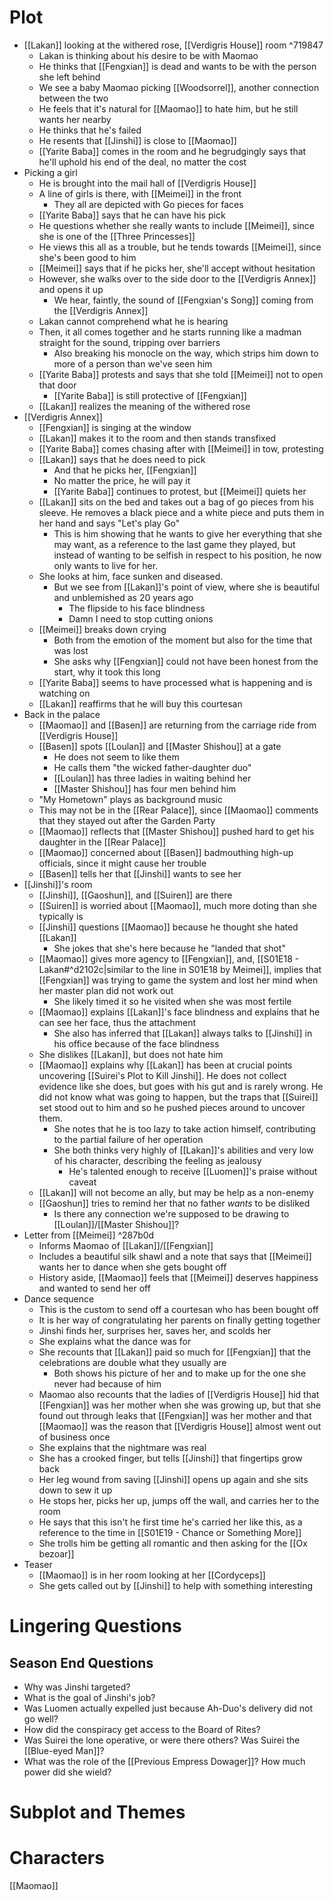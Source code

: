 # Plot
- [[Lakan]] looking at the withered rose, [[Verdigris House]] room ^719847
	- Lakan is thinking about his desire to be with Maomao
	- He thinks that [[Fengxian]] is dead and wants to be with the person she left behind
	- We see a baby Maomao picking [[Woodsorrel]], another connection between the two
	- He feels that it's natural for [[Maomao]] to hate him, but he still wants her nearby
	- He thinks that he's failed
	- He resents that [[Jinshi]] is close to [[Maomao]]
	- [[Yarite Baba]] comes in the room and he begrudgingly says that he'll uphold his end of the deal, no matter the cost
- Picking a girl
	- He is brought into the mail hall of [[Verdigris House]]
	- A line of girls is there, with [[Meimei]] in the front
		- They all are depicted with Go pieces for faces
	- [[Yarite Baba]] says that he can have his pick
	- He questions whether she really wants to include [[Meimei]], since she is one of the [[Three Princesses]]
	- He views this all as a trouble, but he tends towards [[Meimei]], since she's been good to him
	- [[Meimei]] says that if he picks her, she'll accept without hesitation
	- However, she walks over to the side door to the [[Verdigris Annex]] and opens it up
		- We hear, faintly, the sound of [[Fengxian's Song]] coming from the [[Verdigris Annex]]
	- Lakan cannot comprehend what he is hearing
	- Then, it all comes together and he starts running like a madman straight for the sound, tripping over barriers
		- Also breaking his monocle on the way, which strips him down to more of a person than we've seen him
	- [[Yarite Baba]] protests and says that she told [[Meimei]] not to open that door
		- [[Yarite Baba]] is still protective of [[Fengxian]]
	- [[Lakan]] realizes the meaning of the withered rose
- [[Verdigris Annex]]
	- [[Fengxian]] is singing at the window
	- [[Lakan]] makes it to the room and then stands transfixed
	- [[Yarite Baba]] comes chasing after with [[Meimei]] in tow, protesting
	- [[Lakan]] says that he does need to pick
		- And that he picks her, [[Fengxian]]
		- No matter the price, he will pay it
		- [[Yarite Baba]] continues to protest, but [[Meimei]] quiets her
	- [[Lakan]] sits on the bed and takes out a bag of go pieces from his sleeve. He removes a black piece and a white piece and puts them in her hand and says "Let's play Go"
		- This is him showing that he wants to give her everything that she may want, as a reference to the last game they played, but instead of wanting to be selfish in respect to his position, he now only wants to live for her.
	- She looks at him, face sunken and diseased.
		- But we see from [[Lakan]]'s point of view, where she is beautiful and unblemished as 20 years ago
			- The flipside to his face blindness
			- Damn I need to stop cutting onions
	- [[Meimei]] breaks down crying
		- Both from the emotion of the moment but also for the time that was lost
		- She asks why [[Fengxian]] could not have been honest from the start, why it took this long
	- [[Yarite Baba]] seems to have processed what is happening and is watching on
	- [[Lakan]] reaffirms that he will buy this courtesan
- Back in the palace
	- [[Maomao]] and [[Basen]] are returning from the carriage ride from [[Verdigris House]]
	- [[Basen]] spots [[Loulan]] and [[Master Shishou]] at a gate
		- He does not seem to like them
		- He calls them "the wicked father-daughter duo"
		- [[Loulan]] has three ladies in waiting behind her
		- [[Master Shishou]] has four men behind him
	- "My Hometown" plays as background music
	- This may not be in the [[Rear Palace]], since [[Maomao]] comments that they stayed out after the Garden Party
	- [[Maomao]] reflects that [[Master Shishou]] pushed hard to get his daughter in the [[Rear Palace]]
	- [[Maomao]] concerned about [[Basen]] badmouthing high-up officials, since it might cause her trouble
	- [[Basen]] tells her that [[Jinshi]] wants to see her
- [[Jinshi]]'s room
	- [[Jinshi]], [[Gaoshun]], and [[Suiren]] are there
	- [[Suiren]] is worried about [[Maomao]], much more doting than she typically is
	- [[Jinshi]] questions [[Maomao]] because he thought she hated [[Lakan]]
		- She jokes that she's here because he "landed that shot"
	- [[Maomao]] gives more agency to [[Fengxian]], and, [[S01E18 - Lakan#^d2102c|similar to the line in S01E18 by Meimei]], implies that [[Fengxian]] was trying to game the system and lost her mind when her master plan did not work out
		- She likely timed it so he visited when she was most fertile
	- [[Maomao]] explains [[Lakan]]'s face blindness and explains that he can see her face, thus the attachment
		- She also has inferred that [[Lakan]] always talks to [[Jinshi]] in his office because of the face blindness
	- She dislikes [[Lakan]], but does not hate him
	- [[Maomao]] explains why [[Lakan]] has been at crucial points uncovering [[Suirei's Plot to Kill Jinshi]]. He does not collect evidence like she does, but goes with his gut and is rarely wrong. He did not know what was going to happen, but the traps that [[Suirei]] set stood out to him and so he pushed pieces around to uncover them.
		- She notes that he is too lazy to take action himself, contributing to the partial failure of her operation
		- She both thinks very highly of [[Lakan]]'s abilities and very low of his character, describing the feeling as jealousy
			- He's talented enough to receive [[Luomen]]'s praise without caveat
	- [[Lakan]] will not become an ally, but may be help as a non-enemy
	- [[Gaoshun]] tries to remind her that no father *wants* to be disliked
		- Is there any connection we're supposed to be drawing to [[Loulan]]/[[Master Shishou]]?
- Letter from [[Meimei]] ^287b0d
	- Informs Maomao of [[Lakan]]/[[Fengxian]]
	- Includes a beautiful silk shawl and a note that says that [[Meimei]] wants her to dance when she gets bought off
	- History aside, [[Maomao]] feels that [[Meimei]] deserves happiness and wanted to send her off
- Dance sequence
	- This is the custom to send off a courtesan who has been bought off
	- It is her way of congratulating her parents on finally getting together
	- Jinshi finds her, surprises her, saves her, and scolds her
	- She explains what the dance was for
	- She recounts that [[Lakan]] paid so much for [[Fengxian]] that the celebrations are double what they usually are
		- Both shows his picture of her and to make up for the one she never had because of him
	- Maomao also recounts that the ladies of [[Verdigris House]] hid that [[Fengxian]] was her mother when she was growing up, but that she found out through leaks that [[Fengxian]] was her mother and that [[Maomao]] was the reason that [[Verdigris House]] almost went out of business once
	- She explains that the nightmare was real
	- She has a crooked finger, but tells [[Jinshi]] that fingertips grow back
	- Her leg wound from saving [[Jinshi]] opens up again and she sits down to sew it up
	- He stops her, picks her up, jumps off the wall, and carries her to the room
	- He says that this isn't he first time he's carried her like this, as a reference to the time in [[S01E19 - Chance or Something More]]
	- She trolls him be getting all romantic and then asking for the [[Ox bezoar]]
- Teaser
	- [[Maomao]] is in her room looking at her [[Cordyceps]]
	- She gets called out by [[Jinshi]] to help with something interesting
# Lingering Questions
## Season End Questions
- Why was Jinshi targeted?
- What is the goal of Jinshi's job?
- Was Luomen actually expelled just because Ah-Duo's delivery did not go well?
- How did the conspiracy get access to the Board of Rites?
- Was Suirei the lone operative, or were there others? Was Suirei the [[Blue-eyed Man]]?
- What was the role of the [[Previous Empress Dowager]]? How much power did she wield?
# Subplot and Themes
# Characters
[[Maomao]]